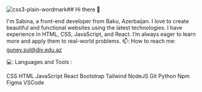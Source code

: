![css3-plain-wordmark](https://github.com/user-attachments/assets/1cb0333b-f322-4638-8dd4-ea6ebae6d99b)## Hi there 👋

I'm Sabina, a front-end developer from Baku, Azerbaijan. I love to create beautiful and functional websites using the latest technologies. I have experience in HTML, CSS, JavaScript, and React. I’m always eager to learn more and apply them to real-world problems.
📫: How to reach me: guney.sul@div.edu.az

💻: Languages and Tools :

CSS
HTML
JavaScript
React
Bootstrap
Tailwind
NodeJS
Git
Python
Npm
Figma
VSCode 





<!--
**gguneii/gguneii** is a ✨ _special_ ✨ repository because its `README.md` (this file) appears on your GitHub profile.

Here are some ideas to get you started:

- 🔭 I’m currently working on ...
- 🌱 I’m currently learning ...
- 👯 I’m looking to collaborate on ...
- 🤔 I’m looking for help with ...
- 💬 Ask me about ...
- 📫 How to reach me: ...
- 😄 Pronouns: ...
- ⚡ Fun fact: ...
-->
